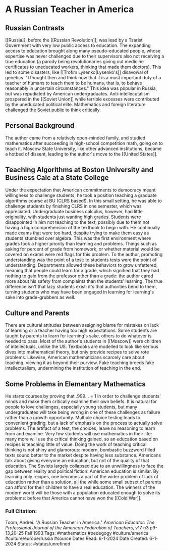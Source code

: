 # A Russian Teacher in America

## Russian Contrasts
[[Russia]], before the [[Russian Revolution]], was lead by a Tsarist Government with very low public access to education. The expanding access to education brought along many pseudo-educated people, whose expertise was never challenged due to their supervisors also not receiving a true education (a parody being revolutionaries giving out medicine certificates to uneducated workers, thinking that made them doctors). This led to some disasters, like [[Trofim Lysenko|Lysenko's]] disavowal of genetics. "I thought then and think now that it is a most important duty of a teacher of humans to teach them to be humans, that is, to behave reasonably in uncertain circumstances." This idea was popular in Russia, but was repudiated by American undergraduates. Anti-intellecutalism prospered in the [[Soviet Union]] while terrible excesses were contributed by the uneducated political elite. Mathematics and foreign literature challenged the Soviet public to think critically.

## Personal Background
The author came from a relatively open-minded family, and studied mathematics after succeeding in high-school competition math, going on to teach it. Moscow State University, like other advanced institutions, became a hotbed of dissent, leading to the author's move to the [[United States]]. 

## Teaching Algorithms at Boston University and Business Calc at a State College
Under the expectation that American commitments to democracy meant willingness to challenge students, he took a position teaching a graduate algorithms course at BU (CLRS based!). In this small setting, he was able to challenge students by finishing CLRS in one semester, which was appreciated. Undergraduate business calculus, however, had little originality, with students just wanting high grades. Students were disappointed in him not teaching to the text, possibly due to them not having a high comprehension of the textbook to begin with. He continually made exams that were too hard, despite trying to make them easy as students stumbled over algebra. This was the first environment where grades took a higher priority than learning and problems. Things such as asking for percent of grade from homework, or whether material would be covered on exams were red flags for this problem. To the author, promoting understanding was the point of a test: to students tests were the point of understanding. Departments allowed these behaviors to grow unfettered, meaning that people could learn for a grade, which signified that they had nothing to gain from the professor other than a grade: the author cared more about his safety from complaints than the students' learning. The true difference isn't that lazy students exist: it's that authorities bend to them, turning students who may have been engaged in learning for learning's sake into grade-grubbers as well.

## Culture and Parents
There are cultural attitudes between assigning blame for mistakes on lack of learning or a teacher having too high expectations. Some students are taught by parents to learn for learning's sake, others to do whatever is needed to pass. Most of the author's students in [[Moscow]] were children of intellectuals, unlike the US. Textbooks are modelled to look like serious dives into mathematical theory, but only provide recipes to solve rote problems. Likewise, American mathematicians scarcely care about teaching, viewing it as beyond their purview. Fake teaching breeds fake intellectualism, undermining the institution of teaching in the end.

## Some Problems in Elementary Mathematics
He starts courses by proving that .999... = 1 in order to challenge students' minds and make them critically examine their own beliefs. It is natural for people to love challenges, especially young students, but many undergraduates will take being wrong in one of these challenges as failure rather than a growth opportunity. Multiple choice testing leads to convenient grading, but a lack of emphasis on the process to actually solve problems. The artifact of a test, the choices, leave no reasoning to learn from and examine. Very few students will use mathematics in their life: many more will use the critical thinking gained, so an education based on recipes is teaching little of value. Doing the work of teaching critical thinking is not shiny and glamorous: modern, bombastic buzzword filled texts sound better to the market despite having less substance. Americans talk about giving everyone an education, but not of the quality of that education. The Soviets largely collapsed due to an unwillingness to face the gap between reality and political fiction: American education is similar. By learning only recipes, one becomes a part of the wider problem of lack of education rather than a solution, all the while some small subset of parents can afford for their children to have a real education. The winners of the modern world will be those with a population educated enough to solve its problems: before that America cannot have won the [[Cold War]].

### Full Citation:
Toom, Andrei. "A Russian Teacher in America." _American Educator: The Professional Journal of the American Federation of Teachers_, v17 n3 p9-13,20-25 Fall 1993
Tags: #mathematics #pedegogy #culture/america #culture/europe/russia #source
Dates Read: 6-1-2024
Date Created: 6-1-2024
Status: #status/unrefined 